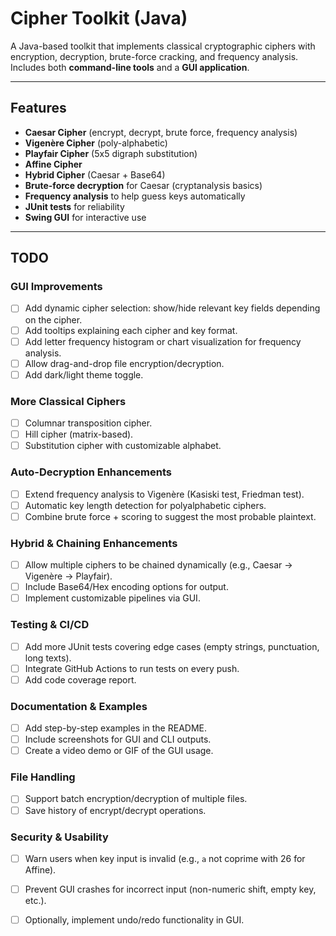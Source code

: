 # Cipher Toolkit (Java)

A Java-based toolkit that implements classical cryptographic ciphers with encryption, decryption, brute-force cracking, and frequency analysis.  
Includes both **command-line tools** and a **GUI application**.

---

## Features
- **Caesar Cipher** (encrypt, decrypt, brute force, frequency analysis)
- **Vigenère Cipher** (poly-alphabetic)
- **Playfair Cipher** (5x5 digraph substitution)
- **Affine Cipher**
- **Hybrid Cipher** (Caesar + Base64)
- **Brute-force decryption** for Caesar (cryptanalysis basics)
- **Frequency analysis** to help guess keys automatically
- **JUnit tests** for reliability
- **Swing GUI** for interactive use

---

## TODO

### GUI Improvements
- [ ] Add dynamic cipher selection: show/hide relevant key fields depending on the cipher.
- [ ] Add tooltips explaining each cipher and key format.
- [ ] Add letter frequency histogram or chart visualization for frequency analysis.
- [ ] Allow drag-and-drop file encryption/decryption.
- [ ] Add dark/light theme toggle.

### More Classical Ciphers
- [ ] Columnar transposition cipher.
- [ ] Hill cipher (matrix-based).
- [ ] Substitution cipher with customizable alphabet.

### Auto-Decryption Enhancements
- [ ] Extend frequency analysis to Vigenère (Kasiski test, Friedman test).
- [ ] Automatic key length detection for polyalphabetic ciphers.
- [ ] Combine brute force + scoring to suggest the most probable plaintext.

### Hybrid & Chaining Enhancements
- [ ] Allow multiple ciphers to be chained dynamically (e.g., Caesar → Vigenère → Playfair).
- [ ] Include Base64/Hex encoding options for output.
- [ ] Implement customizable pipelines via GUI.

### Testing & CI/CD
- [ ] Add more JUnit tests covering edge cases (empty strings, punctuation, long texts).
- [ ] Integrate GitHub Actions to run tests on every push.
- [ ] Add code coverage report.

### Documentation & Examples
- [ ] Add step-by-step examples in the README.
- [ ] Include screenshots for GUI and CLI outputs.
- [ ] Create a video demo or GIF of the GUI usage.

### File Handling
- [ ] Support batch encryption/decryption of multiple files.
- [ ] Save history of encrypt/decrypt operations.

### Security & Usability
- [ ] Warn users when key input is invalid (e.g., `a` not coprime with 26 for Affine).
- [ ] Prevent GUI crashes for incorrect input (non-numeric shift, empty key, etc.).
- [ ] Optionally, implement undo/redo functionality in GUI.

